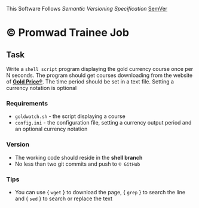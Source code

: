 This Software Follows *Semantic Versioning Specification* [SemVer](http://semver.org/)

# © Promwad Trainee Job
## Task
Write a `shell script` program displaying the gold currency course once per N seconds. The program should get courses downloading from the website of [**Gold Price®**](http://goldprice.org/). The time period should be set in a text file. Setting a currency notation is optional

### Requirements
* `goldwatch.sh` - the script displaying a course
* `config.ini` - the configuration file, setting a currency output period and an optional currency notation

### Version
* The working code should reside in the **shell branch**
* No less than two git commits and push to `© GitHub`

### Tips
* You can use { `wget` } to download the page, { `grep` } to search the line and { `sed` } to search or replace the text
